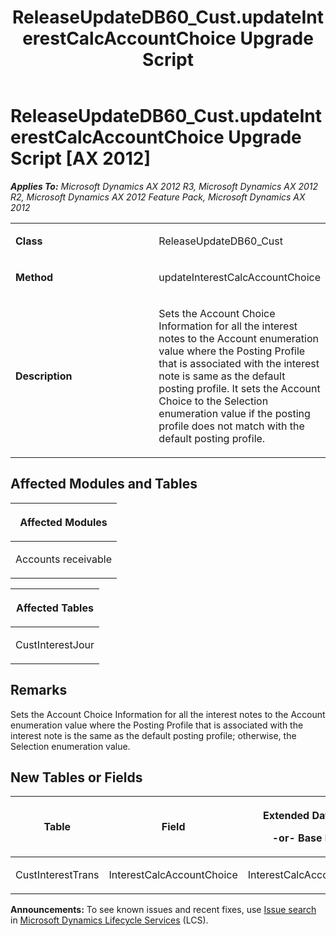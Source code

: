 ﻿---
title: ReleaseUpdateDB60_Cust.updateInterestCalcAccountChoice Upgrade Script
TOCTitle: ReleaseUpdateDB60_Cust.updateInterestCalcAccountChoice Upgrade Script
ms:assetid: aa525378-e888-7d9d-2e97-1c941badf708
ms:mtpsurl: https://msdn.microsoft.com/en-us/library/JJ686437(v=AX.60)
ms:contentKeyID: 49710393
ms.date: 05/18/2015
mtps_version: v=AX.60
---

# ReleaseUpdateDB60\_Cust.updateInterestCalcAccountChoice Upgrade Script [AX 2012]


_**Applies To:** Microsoft Dynamics AX 2012 R3, Microsoft Dynamics AX 2012 R2, Microsoft Dynamics AX 2012 Feature Pack, Microsoft Dynamics AX 2012_

<table>
<colgroup>
<col style="width: 50%" />
<col style="width: 50%" />
</colgroup>
<tbody>
<tr class="odd">
<td><p><strong>Class</strong></p></td>
<td><p>ReleaseUpdateDB60_Cust</p></td>
</tr>
<tr class="even">
<td><p><strong>Method</strong></p></td>
<td><p>updateInterestCalcAccountChoice</p></td>
</tr>
<tr class="odd">
<td><p><strong>Description</strong></p></td>
<td><p>Sets the Account Choice Information for all the interest notes to the Account enumeration value where the Posting Profile that is associated with the interest note is same as the default posting profile. It sets the Account Choice to the Selection enumeration value if the posting profile does not match with the default posting profile.</p></td>
</tr>
</tbody>
</table>


## Affected Modules and Tables

<table>
<colgroup>
<col style="width: 100%" />
</colgroup>
<thead>
<tr class="header">
<th><p>Affected Modules</p></th>
</tr>
</thead>
<tbody>
<tr class="odd">
<td><p>Accounts receivable</p></td>
</tr>
</tbody>
</table>


<table>
<colgroup>
<col style="width: 100%" />
</colgroup>
<thead>
<tr class="header">
<th><p>Affected Tables</p></th>
</tr>
</thead>
<tbody>
<tr class="odd">
<td><p>CustInterestJour</p></td>
</tr>
</tbody>
</table>


## Remarks

Sets the Account Choice Information for all the interest notes to the Account enumeration value where the Posting Profile that is associated with the interest note is the same as the default posting profile; otherwise, the Selection enumeration value.

## New Tables or Fields

<table>
<colgroup>
<col style="width: 33%" />
<col style="width: 33%" />
<col style="width: 33%" />
</colgroup>
<thead>
<tr class="header">
<th><p>Table</p></th>
<th><p>Field</p></th>
<th><p>Extended Data Type</p>
<p>-or- Base Enum</p></th>
</tr>
</thead>
<tbody>
<tr class="odd">
<td><p>CustInterestTrans</p></td>
<td><p>InterestCalcAccountChoice</p></td>
<td><p>InterestCalcAccountChoice</p></td>
</tr>
</tbody>
</table>

  
**Announcements:** To see known issues and recent fixes, use [Issue search](http://go.microsoft.com/fwlink/?linkid=389258) in [Microsoft Dynamics Lifecycle Services](http://go.microsoft.com/fwlink/?linkid=306505) (LCS).

